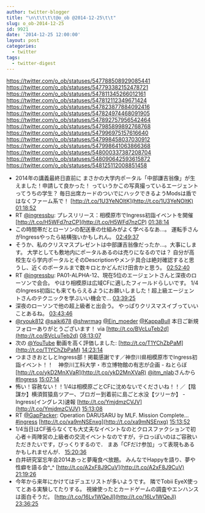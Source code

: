 ```yaml
---
author: twitter-blogger
title: "\n\t\t\t\t@o_ob @2014-12-25\t\t"
slug: o_ob-2014-12-25
id: 9921
date: '2014-12-25 12:00:00'
layout: post
categories:
  - twitter
tags:
  - twitter-digest
---
```


https://twitter.com/o_ob/statuses/547788508929085441 https://twitter.com/o_ob/statuses/547793382152478721 https://twitter.com/o_ob/statuses/547811345266012161 https://twitter.com/o_ob/statuses/547812112349671424 https://twitter.com/o_ob/statuses/547823877884092416 https://twitter.com/o_ob/statuses/547824974468091905 https://twitter.com/o_ob/statuses/547892757956542464 https://twitter.com/o_ob/statuses/547985899892768768 https://twitter.com/o_ob/statuses/547996975157616640 https://twitter.com/o_ob/statuses/547998458037030912 https://twitter.com/o_ob/statuses/547998641063866368 https://twitter.com/o_ob/statuses/548000337387208704 https://twitter.com/o_ob/statuses/548090642593615872 https://twitter.com/o_ob/statuses/548125112008851458  

*   2014年の講義最終日直前に まさかの大学内ポータル「中部謙吉翁像」が生えました！申請して良かった！ っていうかこの写真撮っているエージェントってうちの学生？ 毎日出席カードのついでにハックできるようModsは盾ではなくファーム系で！ [http://t.co/1U3YeNOltK](http://t.co/1U3YeNOltK) [01:18:52](https://twitter.com/o_ob/statuses/547788508929085441)
*   RT [@ingressbu](https://twitter.com/ingressbu): プレスリリース：相模原市でIngress初詣イベントを開催 [http://t.co/H5WFd7nzCP](http://t.co/H5WFd7nzCP) [01:38:14](https://twitter.com/o_ob/statuses/547793382152478721)
*   この時間帯だとローソンの配送車の仕組みがよく学べるなあ...。 運転手さんがIngressやったら結構強いかもしれん。 [02:49:37](https://twitter.com/o_ob/statuses/547811345266012161)
*   そうか、私のクリスマスプレゼントは中部謙吉翁像だったか...。大事にします。 大学としても敷地内にポータルあるのは売りになるのでは？ 自分が高校生なら学内ポータルとそのDescriptionやメンテ具合は絶対確認すると思うし、近くのポータルまで数キロとかどんだけ田舎かと思う。 [02:52:40](https://twitter.com/o_ob/statuses/547812112349671424)
*   RT [@ingressbu](https://twitter.com/ingressbu): PA01-ALPHA-12、現在5位のエージェントさんと深夜のローソンで会合。 やはり相模原は広域CFに適したフィールドらしいです。 1/4のIngress初詣にも来てもらえるようにお願いしました！超上級エージェントさんのテクニックを学ぶいい機会で… [03:39:25](https://twitter.com/o_ob/statuses/547823877884092416)
*   深夜のローソンで他の超上級者と出会う。 やっぱりクリスマスイブっていいことあるね。 [03:43:46](https://twitter.com/o_ob/statuses/547824974468091905)
*   [@ryouk812](https://twitter.com/ryouk812) [@saiki678](https://twitter.com/saiki678) [@shwrmag](https://twitter.com/shwrmag) [@Ein_moeder](https://twitter.com/Ein_moeder) [@KappaBull](https://twitter.com/KappaBull) 本日ご新規フォローありがとうございます！ via [http://t.co/BVcLuTeb2d](http://t.co/BVcLuTeb2d) [08:13:07](https://twitter.com/o_ob/statuses/547892757956542464)
*   次の [@YouTube](https://twitter.com/YouTube) 動画を高く評価しました: [http://t.co/T1YChZbPaM](http://t.co/T1YChZbPaM) [14:23:14](https://twitter.com/o_ob/statuses/547985899892768768)
*   つまさきおとしとIngress部！掲載感謝です／神奈川県相模原市でIngress初詣イベント！！　神奈川工科大学・市立博物館の有志が企画 - ねとらぼ [http://t.co/ykD2MnXVaR](http://t.co/ykD2MnXVaR) [@itm_nlab](https://twitter.com/itm_nlab)さんから [#Ingress](https://twitter.com/search?q=%23Ingress&src=hash) [15:07:14](https://twitter.com/o_ob/statuses/547996975157616640)
*   怖い！容赦ない！！1/4は相模原ごとCFに沈めないでくださいね！！／【陰謀か】横須賀猿島ツアー、ブロガー到着前に島ごと水没【ツリーか】 - Ingress(イングレス)速報 [http://t.co/YmjdmzCVJV](http://t.co/YmjdmzCVJV) [15:13:08](https://twitter.com/o_ob/statuses/547998458037030912)
*   RT [@GapPacker](https://twitter.com/GapPacker): Operation DARUSARU by MLF. Mission Complete… [#ingress](https://twitter.com/search?q=%23ingress&src=hash) [http://t.co/xa9mNSEnxg](http://t.co/xa9mNSEnxg) [15:13:52](https://twitter.com/o_ob/statuses/547998641063866368)
*   1/4当日はCF張らなくても大丈夫なイベントなのとクロスファクションで初心者＋両陣営の上級者の交流イベントなのですが，テロっぽいのはご容赦いただきたいです，びっくりするので． まあ「CFだけ参加」って表現もあるかもしれませんが． [15:20:36](https://twitter.com/o_ob/statuses/548000337387208704)
*   白井研究室忘年会2014あっと夢庵食べ放題。 みんなでHappyを語り、夢や性癖を語る会^_^ [http://t.co/A2xF8J9CuV](http://t.co/A2xF8J9CuV) [21:19:26](https://twitter.com/o_ob/statuses/548090642593615872)
*   今年から来年にかけてはデュエリストが多いようです。 隣でTobii EyeX使ってとある実験してたりする。 視線使ったとカードゲームの調査やエンハンスは面白そうだ。 [http://t.co/16Lv1WQeJl](http://t.co/16Lv1WQeJl) [23:36:25](https://twitter.com/o_ob/statuses/548125112008851458)